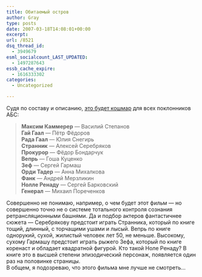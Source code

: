 ```yaml
---
title: Обитаемый остров
author: Gray
type: posts
date: 2007-03-18T14:08:01+00:00
excerpt:
url: /8521
dsq_thread_id:
  - 3949679
esml_socialcount_LAST_UPDATED:
  - 1497287643
essb_cache_expire:
  - 1616333302
categories:
  - Uncategorized

---
```








Судя по составу и описанию, <a href="http://www.kinoros.ru/db/movies/752/index.html?1174232963080" target="_blank">это будет кошмар</a> для всех поклонников АБС:

> **Максим Каммерер** &#8212; Василий Степанов  
> **Гай Гаал** &#8212; Пётр Фёдоров  
> **Рада Гаал** &#8212; Юлия Снегирь  
> **Странник** &#8212; Алексей Серебряков  
> **Прокурор** &#8212; Фёдор Бондарчук  
> **Вепрь** &#8212; Гоша Куценко  
> **Зеф** &#8212; Сергей Гармаш  
> **Орди Тадер** &#8212; Анна Михалкова  
> **Фанк** &#8212; Андрей Мерзликин  
> **Нолле Ренаду** &#8212; Сергей Барковский  
> **Генерал** &#8212; Михаил Пореченков

Совершенно не понимаю, например, о чем будет этот фильм &#8212; но совершенно точно не о системе тотального контроля сознания ретрансляционными башнями. Да и подбор актеров фантастичнее сюжета &#8212; Серебрякову предстоит играть Странника, который по книге тощий, длинный, с торчащими ушами и лысый. Вепрь по книге однорукий, сухой, жилистый человек лет 50, не меньше. Высокому, сухому Гармашу предстоит играть рыжего Зефа, который по книге коренаст и обладает квадратной фигурой. Кто такой Ноле Ренаду? В книге это в высшей степени эпизодический персонаж, появляется один раз на половинке страницы.  
В общем, я подозреваю, что этого фильма мне лучше не смотреть&#8230;